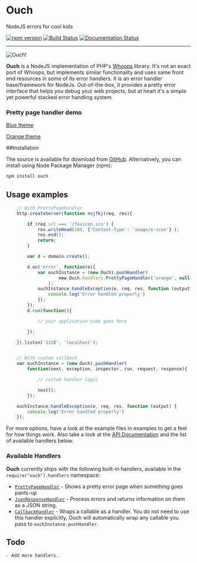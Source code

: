Ouch
====

NodeJS errors for cool kids

[![npm version](https://badge.fury.io/js/ouch.svg)](http://badge.fury.io/js/ouch)
[![Build Status](https://travis-ci.org/quorrajs/Ouch.svg?branch=master)](https://travis-ci.org/quorrajs/Ouch)
[![Documentation Status](https://readthedocs.org/projects/ouch/badge/?version=latest)](https://readthedocs.org/projects/ouch/?badge=latest)

-----

![Ouch!](http://i.imgur.com/EPXL1Zq.png)

**Ouch** is a NodeJS implementation of PHP's [Whoops](https://github.com/filp/whoops) library. It's not an exact port of
Whoops, but implements similar functionality and uses same front end resources in some of its error handlers. It is an
error handler base/framework for NodeJs. Out-of-the-box, it provides a pretty error interface that helps you debug your
web projects, but at heart it's a simple yet powerful stacked error handling system.

### Pretty page handler demo

[Blue theme](https://quorrajs.github.io/Ouch/demo/)

[Orange theme](https://quorrajs.github.io/Ouch/demo/orange.html)

##Installation

The source is available for download from [GitHub](https://github.com/quorrajs/Ouch). Alternatively, you
can install using Node Package Manager (npm):

```javascript
npm install ouch
```

## Usage examples

``` javascript
    // With PrettyPageHandler
    http.createServer(function nsjfkj(req, res){

        if (req.url === '/favicon.ico') {
            res.writeHead(200, {'Content-Type': 'image/x-icon'} );
            res.end();
            return;
        }

        var d = domain.create();

        d.on('error', function(e){
            var ouchInstance = (new Ouch).pushHandler(
                    new Ouch.handlers.PrettyPageHandler('orange', null, 'sublime')
                );
            ouchInstance.handleException(e, req, res, function (output) {
                console.log('Error handled properly')
            });
        });
        d.run(function(){

            // your application code goes here

        });

    }).listen('1338', 'localhost');


    // With custom callback
    var ouchInstance = (new Ouch).pushHandler(
        function(next, exception, inspector, run, request, response){

            // custom handler logic

            next();
        });

    ouchInstance.handleException(e, req, res, function (output) {
        console.log('Error handled properly')
    });
```

For more options, have a look at the example files in examples to get a feel for how things work. Also take a look at the [API Documentation](http://ouch.readthedocs.org/en/latest/api-docs/) and the list of available handlers below.

### Available Handlers

**Ouch** currently ships with the following built-in handlers, available in the `require("ouch").handlers` namespace:

- [`PrettyPageHandler`](https://github.com/quorrajs/Ouch/blob/master/handler/PrettyPageHandler.js) - Shows a pretty error page when something goes pants-up
- [`JsonResponseHandler`](https://github.com/quorrajs/Ouch/blob/master/handler/JsonResponseHandler.js) - Process errors and returns information on them as a JSON string.
- [`CallbackHandler`](https://github.com/quorrajs/Ouch/blob/master/handler/CallbackHandler.js) - Wraps a callable as a handler. You do not need to use this handler explicitly, Ouch will automatically wrap any callable you pass to `ouchInstance.pushHandler`.

## Todo

    - Add more handlers.